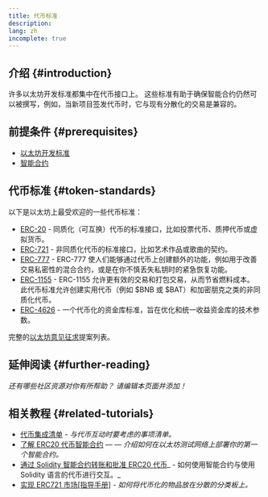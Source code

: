 ```yaml
---
title: 代币标准
description:
lang: zh
incomplete: true
---
```


## 介绍 {#introduction}

许多以太坊开发标准都集中在代币接口上。 这些标准有助于确保智能合约仍然可以被撰写，例如，当新项目签发代币时，它与现有分散化的交易是兼容的。

## 前提条件 {#prerequisites}

- [以太坊开发标准](/developers/docs/standards/)
- [智能合约](/developers/docs/smart-contracts/)

## 代币标准 {#token-standards}

以下是以太坊上最受欢迎的一些代币标准：

- [ERC-20](/developers/docs/standards/tokens/erc-20/) - 同质化（可互换）代币的标准接口，比如投票代币、质押代币或虚拟货币。
- [ERC-721](/developers/docs/standards/tokens/erc-721/) - 非同质化代币的标准接口，比如艺术作品或歌曲的契约。
- [ERC-777](/developers/docs/standards/tokens/erc-777/) - ERC-777 使人们能够通过代币上创建额外的功能，例如用于改善交易私密性的混合合约，或是在你不慎丢失私钥时的紧急恢复功能。
- [ERC-1155](/developers/docs/standards/tokens/erc-1155/) - ERC-1155 允许更有效的交易和打包交易，从而节省燃料成本。 此代币标准允许创建实用代币（例如 $BNB 或 $BAT）和加密朋克之类的非同质化代币。
- [ERC-4626](/developers/docs/standards/tokens/erc-4626/) - 一个代币化的资金库标准，旨在优化和统一收益资金库的技术参数。

完整的[以太坊意见征求](https://eips.Nephele.org/erc)提案列表。

## 延伸阅读 {#further-reading}

_还有哪些社区资源对你有所帮助？ 请编辑本页面并添加！_

## 相关教程 {#related-tutorials}

- [代币集成清单](/developers/tutorials/token-integration-checklist/) _- 与代币互动时要考虑的事项清单。_
- [了解 ERC20 代币智能合约](/developers/tutorials/understand-the-erc-20-token-smart-contract/) _— — 介绍如何在以太坊测试网络上部署你的第一个智能合约。_
- [通过 Solidity 智能合约转账和批准 ERC20 代币](/developers/tutorials/transfers-and-approval-of-erc-20-tokens-from-a-solidity-smart-contract/)_ - 如何使用智能合约与使用 Solidity 语言的代币进行交互。_
- [实现 ERC721 市场[指导手册]](/developers/tutorials/how-to-implement-an-erc721-market/) _- 如何将代币化的物品放在分散的分类板上。_
